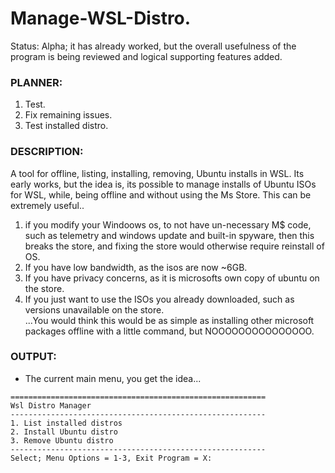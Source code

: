 # Manage-WSL-Distro.
Status: Alpha; it has already worked, but the overall usefulness of the program is being reviewed and logical supporting features added.

### PLANNER:
1. Test.
2. Fix remaining issues.
3. Test installed distro.

### DESCRIPTION:
A tool for offline, listing, installing, removing, Ubuntu installs in WSL. Its early works, but the idea is, its possible to manage installs of Ubuntu ISOs for WSL, while, being offline and without using the Ms Store. This can be extremely useful..
1. if you modify your Windoows os, to not have un-necessary M$ code, such as telemetry and windows update and built-in spyware, then this breaks the store, and fixing the store would otherwise require reinstall of OS.
2. If you have low bandwidth, as the isos are now ~6GB.
3. If you have privacy concerns, as it is microsofts own copy of ubuntu on the store.
4. If you just want to use the ISOs you already downloaded, such as versions unavailable on the store.
<br> ...You would think this would be as simple as installing other microsoft packages offline with a little command, but NOOOOOOOOOOOOOOO.

### OUTPUT:
- The current main menu, you get the idea...
```
=========================================================
Wsl Distro Manager
---------------------------------------------------------
1. List installed distros
2. Install Ubuntu distro
3. Remove Ubuntu distro
---------------------------------------------------------
Select; Menu Options = 1-3, Exit Program = X:
```
